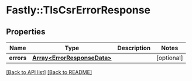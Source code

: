 # Fastly::TlsCsrErrorResponse

## Properties

| Name | Type | Description | Notes |
| ---- | ---- | ----------- | ----- |
| **errors** | [**Array&lt;ErrorResponseData&gt;**](ErrorResponseData.md) |  | [optional] |

[[Back to API list]](../../README.md#endpoints) [[Back to README]](../../README.md)

